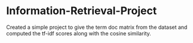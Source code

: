 # Information-Retrieval-Project

Created a simple project to give the term doc matrix from the dataset and computed the tf-idf scores along with the cosine similarity.
